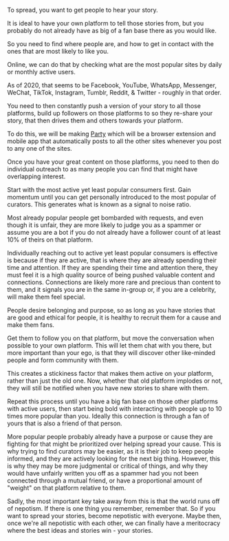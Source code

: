 To spread, you want to get people to hear your story.

It is ideal to have your own platform to tell those stories from, but you probably do not already have as big of a fan base there as you would like.

So you need to find where people are, and how to get in contact with the ones that are most likely to like you.

Online, we can do that by checking what are the most popular sites by daily or monthly active users.

As of 2020, that seems to be Facebook, YouTube, WhatsApp, Messenger, WeChat, TikTok, Instagram, Tumblr, Reddit, & Twitter - roughly in that order.

You need to then constantly push a version of your story to all those platforms, build up followers on those platforms to so they re-share your story, that then drives them and others towards your platform.

To do this, we will be making [Party](https://party.lol/) which will be a browser extension and mobile app that automatically posts to all the other sites whenever you post to any one of the sites.

Once you have your great content on those platforms, you need to then do individual outreach to as many people you can find that might have overlapping interest.

Start with the most active yet least popular consumers first. Gain momentum until you can get personally introduced to the most popular of curators. This generates what is known as a signal to noise ratio.

Most already popular people get bombarded with requests, and even though it is unfair, they are more likely to judge you as a spammer or assume you are a bot if you do not already have a follower count of at least 10% of theirs on that platform.

Individually reaching out to active yet least popular consumers is effective is because if they are active, that is where they are already spending their time and attention. If they are spending their time and attention there, they must feel it is a high quality source of being pushed valuable content and connections. Connections are likely more rare and precious than content to them, and it signals you are in the same in-group or, if you are a celebrity, will make them feel special.

People desire belonging and purpose, so as long as you have stories that are good and ethical for people, it is healthy to recruit them for a cause and make them fans.

Get them to follow you on that platform, but move the conversation when possible to your own platform. This will let them chat with you there, but more important than your ego, is that they will discover other like-minded people and form community with them.

This creates a stickiness factor that makes them active on your platform, rather than just the old one. Now, whether that old platform implodes or not, they will still be notified when you have new stories to share with them.

Repeat this process until you have a big fan base on those other platforms with active users, then start being bold with interacting with people up to 10 times more popular than you. Ideally this connection is through a fan of yours that is also a friend of that person.

More popular people probably already have a purpose or cause they are fighting for that might be prioritized over helping spread your cause. This is why trying to find curators may be easier, as it is their job to keep people informed, and they are actively looking for the next big thing. However, this is why they may be more judgmental or critical of things, and why they would have unfairly written you off as a spammer had you not been connected through a mutual friend, or have a proportional amount of "weight" on that platform relative to them.

Sadly, the most important key take away from this is that the world runs off of nepotism. If there is one thing you remember, remember that. So if you want to spread your stories, become nepotistic with everyone. Maybe then, once we're all nepotistic with each other, we can finally have a meritocracy where the best ideas and stories win - your stories.